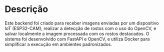 # Descrição 
Este backend foi criado para receber imagens enviadas por um dispositivo IoT (ESP32-CAM), realizar a detecção de rostos com o uso do OpenCV, e salvar localmente a imagem processada com os rostos destacados. O sistema foi desenvolvido com FastAPI e OpenCV, e utiliza Docker para simplificar a execução em ambientes padronizados.
